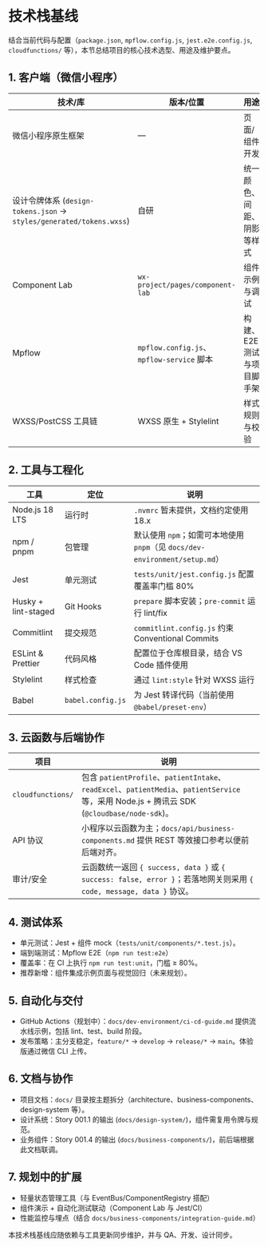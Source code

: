 # 技术栈基线

结合当前代码与配置（`package.json`, `mpflow.config.js`, `jest.e2e.config.js`, `cloudfunctions/` 等），本节总结项目的核心技术选型、用途及维护要点。

## 1. 客户端（微信小程序）

| 技术/库                                                              | 版本/位置                                 | 用途                       | 备注                                                               |
| -------------------------------------------------------------------- | ----------------------------------------- | -------------------------- | ------------------------------------------------------------------ |
| 微信小程序原生框架                                                   | —                                         | 页面/组件开发              | 结合 `app.json`、`project.config.json` 管理路由与配置              |
| 设计令牌体系 (`design-tokens.json` → `styles/generated/tokens.wxss`) | 自研                                      | 统一颜色、间距、阴影等样式 | Story 001.1 产出，运行 `npm run tokens:generate` 生成 WXSS/JS 变量 |
| Component Lab                                                        | `wx-project/pages/component-lab`          | 组件示例与调试             | 开发态启用，发布前需移除入口                                       |
| Mpflow                                                               | `mpflow.config.js`、`mpflow-service` 脚本 | 构建、E2E 测试与项目脚手架 | 结合 `test:e2e` 脚本运行                                           |
| WXSS/PostCSS 工具链                                                  | WXSS 原生 + Stylelint                     | 样式规则与校验             | 通过 `lint:style` 维护一致性                                       |

## 2. 工具与工程化

| 工具                | 定位              | 说明                                                            |
| ------------------- | ----------------- | --------------------------------------------------------------- |
| Node.js 18 LTS      | 运行时            | `.nvmrc` 暂未提供，文档约定使用 18.x                            |
| npm / pnpm          | 包管理            | 默认使用 `npm`；如需可本地使用 `pnpm`（见 `docs/dev-environment/setup.md`） |
| Jest                | 单元测试          | `tests/unit/jest.config.js` 配置覆盖率门槛 80%                  |
| Husky + lint-staged | Git Hooks         | `prepare` 脚本安装；`pre-commit` 运行 lint/fix                  |
| Commitlint          | 提交规范          | `commitlint.config.js` 约束 Conventional Commits                |
| ESLint & Prettier   | 代码风格          | 配置位于仓库根目录，结合 VS Code 插件使用                       |
| Stylelint           | 样式检查          | 通过 `lint:style` 针对 WXSS 运行                                |
| Babel               | `babel.config.js` | 为 Jest 转译代码（当前使用 `@babel/preset-env`）                |

## 3. 云函数与后端协作

| 项目              | 说明                                                                                                |
| ----------------- | --------------------------------------------------------------------------------------------------- |
| `cloudfunctions/` | 包含 `patientProfile`、`patientIntake`、`readExcel`、`patientMedia`、`patientService` 等，采用 Node.js + 腾讯云 SDK (`@cloudbase/node-sdk`)。 |
| API 协议          | 小程序以云函数为主；`docs/api/business-components.md` 提供 REST 等效接口参考以便前后端对齐。            |
| 审计/安全         | 云函数统一返回 `{ success, data }` 或 `{ success: false, error }`；若落地网关则采用 `{ code, message, data }` 协议。 |

## 4. 测试体系

- 单元测试：Jest + 组件 mock（`tests/unit/components/*.test.js`）。
- 端到端测试：Mpflow E2E（`npm run test:e2e`）
- 覆盖率：在 CI 上执行 `npm run test:unit`，门槛 ≥ 80%。
- 推荐新增：组件集成示例页面与视觉回归（未来规划）。

## 5. 自动化与交付

- GitHub Actions（规划中）：`docs/dev-environment/ci-cd-guide.md` 提供流水线示例，包括 lint、test、build 阶段。
- 发布策略：主分支稳定，`feature/*` → `develop` → `release/*` → `main`。体验版通过微信 CLI 上传。

## 6. 文档与协作

- 项目文档：`docs/` 目录按主题拆分（architecture、business-components、design-system 等）。
- 设计系统：Story 001.1 的输出 (`docs/design-system/`)，组件需复用令牌与规范。
- 业务组件：Story 001.4 的输出 (`docs/business-components/`)，前后端根据此文档联调。

## 7. 规划中的扩展

- 轻量状态管理工具（与 EventBus/ComponentRegistry 搭配）
- 组件演示 + 自动化测试联动（Component Lab 与 Jest/CI）
- 性能监控与埋点（结合 `docs/business-components/integration-guide.md`）

本技术栈基线应随依赖与工具更新同步维护，并与 QA、开发、设计同步。
